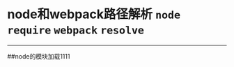 node和webpack路径解析
`node` `require` `webpack` `resolve`
============================
***
##node的模块加载1111
